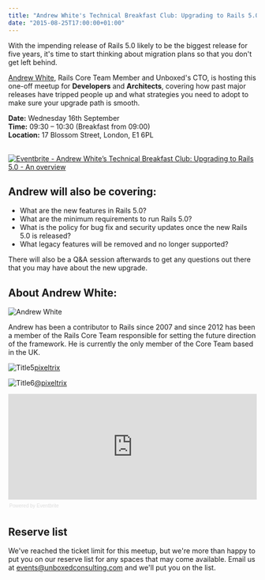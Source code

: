 ```yaml
---
title: "Andrew White's Technical Breakfast Club: Upgrading to Rails 5.0 - An overview"
date: "2015-08-25T17:00:00+01:00"
---
```


<p>With the impending release of Rails 5.0 likely to be the biggest release
for five years, it&#39;s time to start thinking about migration plans so that
you don&#39;t get left behind.<br/></p>

<p><a href="../people#andrew-white">Andrew White</a>, Rails Core Team Member and Unboxed&#39;s CTO, is hosting this one-off meetup for <b>Developers</b> and <b>Architects</b>, covering how past major releases have tripped people up and what strategies you need to adopt to make sure your upgrade path is smooth.<br/></p>

<p><b>Date:</b> Wednesday 16th September<br/>
<b>Time:</b> 09:30 – 10:30 (Breakfast from 09:00)<br/>
<b>Location:</b> 17 Blossom Street, London, E1 6PL<br/>
<br/></p>

<p><a href="http://www.eventbrite.co.uk/e/andrew-whites-technical-breakfast-club-upgrading-to-rails-50-an-overview-tickets-18313898363?ref=ebtn" target="_blank"><img src="https://www.eventbrite.co.uk/custombutton?eid=18313898363" alt="Eventbrite - Andrew White’s Technical Breakfast Club: Upgrading to Rails 5.0 - An overview" /></a></p>

<h2>Andrew will also be covering:</h2>

- What are the new features in Rails 5.0?<br/>
- What are the minimum requirements to run Rails 5.0?<br/>
- What is the policy for bug fix and security updates once the new Rails 5.0 is released?<br/>
- What legacy features will be removed and no longer supported?<br/>

<p>There will also be a Q&amp;A session afterwards to get any questions out there that you may have about the new upgrade.<br/></p>

<h2>About Andrew White:</h2>

<p><img src="http://bit.ly/1ER12kd" alt="Andrew White"></p>

<p>Andrew has been a contributor to Rails since 2007 and since 2012 has
been a member of the Rails Core Team responsible for setting the
future direction of the framework. He is currently the only member of
the Core Team based in the UK.<br/></p>

<p><p><img src="http://bit.ly/1J5QB2v" alt="Title5"><a href="https://github.com/pixeltrix">pixeltrix</a><br/></p>

<p><p><img src="http://bit.ly/1dMe7E6" alt="Title6"><a href="https://twitter.com/pixeltrix">@pixeltrix</a><br/></p>

<div><iframe  src="https://eventbrite.co.uk/tickets-external?eid=18313898363&amp;ref=etckt" frameborder="0" height="214" width="100%" vspace="0" hspace="0" marginheight="5" marginwidth="5" scrolling="auto" allowtransparency="true"></iframe><div style="font-family:Helvetica, Arial; font-size:10px; padding:5px 0 5px; margin:2px; width:100%; text-align:left;" ><a class="powered-by-eb" style="color: #dddddd; text-decoration: none;" target="_blank" href="http://www.eventbrite.co.uk/r/etckt">Powered by Eventbrite</a></div></div>

<h2>Reserve list</h2>

<p>We&#39;ve reached the ticket limit for this meetup, but we&#39;re more than happy to put you on our reserve list for any spaces that may come available. Email us at <a href="mailto:events@unboxedconsulting.com">events@unboxedconsulting.com</a> and we&#39;ll put you on the list.</p>
